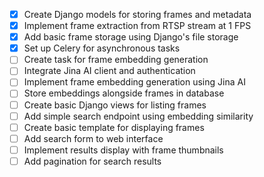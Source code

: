 - [x] Create Django models for storing frames and metadata
- [x] Implement frame extraction from RTSP stream at 1 FPS
- [x] Add basic frame storage using Django's file storage
- [x] Set up Celery for asynchronous tasks
- [ ] Create task for frame embedding generation
- [ ] Integrate Jina AI client and authentication
- [ ] Implement frame embedding generation using Jina AI
- [ ] Store embeddings alongside frames in database
- [ ] Create basic Django views for listing frames
- [ ] Add simple search endpoint using embedding similarity
- [ ] Create basic template for displaying frames
- [ ] Add search form to web interface
- [ ] Implement results display with frame thumbnails
- [ ] Add pagination for search results
